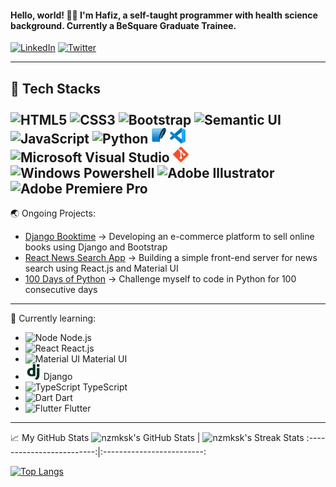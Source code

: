 #### Hello, world! 👋🏻 I'm Hafiz, a self-taught programmer with health science background. Currently a BeSquare Graduate Trainee.

[<img src="https://cdn.worldvectorlogo.com/logos/linkedin-icon-2.svg" alt="LinkedIn" width="25" height="25">](https://www.linkedin.com/in/mhz96)
[<img src="https://upload.wikimedia.org/wikipedia/commons/4/4f/Twitter-logo.svg" alt="Twitter" width="25" height="25">](https://twitter.com/mssngnnja)

---
🧰 Tech Stacks
<br>
<br>
<img src="https://cdn.worldvectorlogo.com/logos/html-1.svg" alt="HTML5" width="25" height="25">
<img src="https://cdn.worldvectorlogo.com/logos/css-3.svg" alt="CSS3" width="25" height="25">
<img src="https://upload.wikimedia.org/wikipedia/commons/b/b2/Bootstrap_logo.svg" alt="Bootstrap" width="25" height="25">
<img src="https://cdn.worldvectorlogo.com/logos/semantic-ui.svg" alt="Semantic UI" width="25" height="25">
<img src="https://cdn.worldvectorlogo.com/logos/logo-javascript.svg" alt="JavaScript" width="25" height="25">
<img src="https://cdn.worldvectorlogo.com/logos/python-5.svg" alt="Python" width="25" height="25">
<img src="https://github.com/devicons/devicon/blob/master/icons/sqlite/sqlite-original.svg" alt="SQLite" width="25" height="25">
<img src="https://github.com/devicons/devicon/blob/master/icons/vscode/vscode-original.svg" alt="VS Code" width="25" height="25">
<img src="https://cdn.worldvectorlogo.com/logos/visual-studio-2013.svg" alt="Microsoft Visual Studio" width="25" height="25">
<img src="https://github.com/devicons/devicon/blob/master/icons/git/git-original.svg" alt="Git" width="25" height="25">
<img src="https://upload.wikimedia.org/wikipedia/commons/2/2f/PowerShell_5.0_icon.png" alt="Windows Powershell" width="25" height="25">
<img src="https://upload.wikimedia.org/wikipedia/commons/f/fb/Adobe_Illustrator_CC_icon.svg" alt="Adobe Illustrator" width="25" height="25">
<img src="https://upload.wikimedia.org/wikipedia/commons/4/40/Adobe_Premiere_Pro_CC_icon.svg" alt="Adobe Premiere Pro" width="25" height="25">
---
🌏 Ongoing Projects:
- [Django Booktime](https://github.com/nzmksk/django-booktime) -> Developing an e-commerce platform to sell online books using Django and Bootstrap
- [React News Search App](https://github.com/nzmksk/react-news-search) -> Building a simple front-end server for news search using React.js and Material UI
- [100 Days of Python](https://github.com/nzmksk/100-Days-of-Python) -> Challenge myself to code in Python for 100 consecutive days
---
🌱 Currently learning:
- <img src="https://cdn.worldvectorlogo.com/logos/nodejs-1.svg" alt="Node" width="25" height="25"> Node.js
- <img src="https://cdn.worldvectorlogo.com/logos/react-2.svg" alt="React" width="25" height="25"> React.js
- <img src="https://cdn.worldvectorlogo.com/logos/material-ui-1.svg" alt="Material UI" width="25" height="25"> Material UI
- <img src="https://github.com/devicons/devicon/blob/master/icons/django/django-plain.svg" alt="Django" width="25" height="25"> Django
- <img src="https://upload.wikimedia.org/wikipedia/commons/4/4c/Typescript_logo_2020.svg" alt="TypeScript" width="25" height="25"> TypeScript
- <img src="https://cdn.worldvectorlogo.com/logos/dart.svg" alt="Dart" width="25" height="25"> Dart
- <img src="https://cdn.worldvectorlogo.com/logos/flutter.svg" alt="Flutter" width="25" height="25"> Flutter
---

&#x1f4c8; My GitHub Stats
![nzmksk's GitHub Stats](https://github-readme-stats.vercel.app/api?username=nzmksk&theme=default&show_icons=true&include_all_commits=true&count_private=true&card_width=300&border_radius=30)            |  ![nzmksk's Streak Stats](https://streak-stats.demolab.com?user=nzmksk&border_radius=30&card_width=300)
:-------------------------:|:-------------------------:

[![Top Langs](https://github-readme-stats.vercel.app/api/top-langs/?username=nzmksk&theme=default&layout=compact&card_width=850&border_radius=30)](https://github.com/anuraghazra/github-readme-stats)


